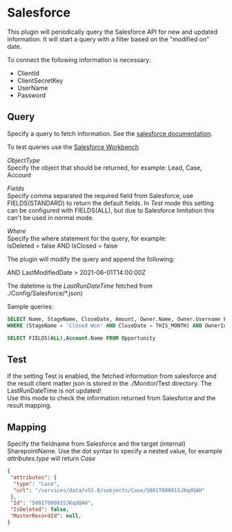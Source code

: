 # Salesforce

This plugin will periodically query the Salesforce API for new and updated information. It will start a query with a filter based on the "modified on" date.

To connect the following information is necessary:

- ClientId
- ClientSecretKey
- UserName
- Password

## Query

Specify a query to fetch information. See the [salesforce documentation](https://developer.salesforce.com/docs/atlas.en-us.soql_sosl.meta/api/sforce_api_calls_soql_select.htm).

To test queries use the [Salesforce Workbench](https://workbench.developerforce.com/login.php)

*ObjectType*\
Specify the object that should be returned, for example: Lead, Case, Account

*Fields*\
Specify comma separated the required field from Salesforce, use FIELDS(STANDARD) to return the default fields. In *Test* mode this setting can be configured with FIELDS(ALL), but due to Salesforce limitation this can't be used in normal mode.

*Where*\
Specify the where statement for the query, for example:\
IsDeleted = false AND IsClosed = false

The plugin will modify the query and append the following:

AND LastModifiedDate > 2021-06-01T14:00:00Z

The datetime is the *LastRunDateTime* fetched from ./Config/Salesforce/*.json)

Sample queries:

~~~sql
SELECT Name, StageName, CloseDate, Amount, Owner.Name, Owner.Username FROM Opportunity 
WHERE (StageName = 'Closed Won' AND CloseDate = THIS_MONTH) AND OwnerId IN (select Id from user where UserRoleId = '00E0B000000zEGn')

SELECT FIELDS(ALL),Account.Name FROM Opportunity
~~~

## Test

If the setting Test is enabled, the fetched information from salesforce and the result client matter json is stored in the ./Monitor/Test directory. The LastRunDateTime is not updated!\
Use this mode to check the information returned from Salesforce and the result mapping.

## Mapping

Specify the fieldname from Salesforce and the target (internal) SharepointName.
Use the dot syntax to specify a nested value, for example *attributes.type* will return *Case*

~~~json
{
 "attributes": {
  "type": "Case",
  "url": "/services/data/v52.0/sobjects/Case/5001T00001SJKqdQAH"
 },
 "Id": "5001T00001SJKqdQAH",
 "IsDeleted": false,
 "MasterRecordId": null,
}
~~~

